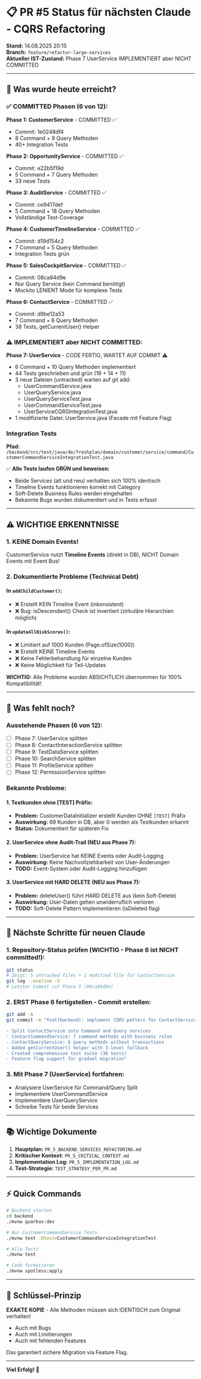 # 📋 PR #5 Status für nächsten Claude - CQRS Refactoring

**Stand:** 14.08.2025 20:15  
**Branch:** `feature/refactor-large-services`  
**Aktueller IST-Zustand:** Phase 7 UserService IMPLEMENTIERT aber NICHT COMMITTED

---

## 🎯 Was wurde heute erreicht?

### ✅ COMMITTED Phasen (6 von 12):

**Phase 1: CustomerService** - COMMITTED ✅
- Commit: 1e0248df4
- 8 Command + 9 Query Methoden
- 40+ Integration Tests

**Phase 2: OpportunityService** - COMMITTED ✅
- Commit: e22b5f19d
- 5 Command + 7 Query Methoden
- 33 neue Tests

**Phase 3: AuditService** - COMMITTED ✅
- Commit: ce9417def
- 5 Command + 18 Query Methoden
- Vollständige Test-Coverage

**Phase 4: CustomerTimelineService** - COMMITTED ✅
- Commit: d19d154c2
- 7 Command + 5 Query Methoden
- Integration Tests grün

**Phase 5: SalesCockpitService** - COMMITTED ✅
- Commit: 08ca84d9e
- Nur Query Service (kein Command benötigt)
- Mockito LENIENT Mode für komplexe Tests

**Phase 6: ContactService** - COMMITTED ✅
- Commit: d9be12a53
- 7 Command + 6 Query Methoden
- 38 Tests, getCurrentUser() Helper

### ⚠️ IMPLEMENTIERT aber NICHT COMMITTED:

**Phase 7: UserService** - CODE FERTIG, WARTET AUF COMMIT ⚠️
- 6 Command + 10 Query Methoden implementiert
- 44 Tests geschrieben und grün (19 + 14 + 11)
- 3 neue Dateien (untracked) warten auf git add:
  - UserCommandService.java
  - UserQueryService.java
  - UserQueryServiceTest.java
  - UserCommandServiceTest.java
  - UserServiceCQRSIntegrationTest.java
- 1 modifizierte Datei: UserService.java (Facade mit Feature Flag)

### Integration Tests
**Pfad:** `/backend/src/test/java/de/freshplan/domain/customer/service/command/CustomerCommandServiceIntegrationTest.java`

✅ **Alle Tests laufen GRÜN und beweisen:**
- Beide Services (alt und neu) verhalten sich 100% identisch
- Timeline Events funktionieren korrekt mit Category
- Soft-Delete Business Rules werden eingehalten
- Bekannte Bugs wurden dokumentiert und in Tests erfasst

---

## ⚠️ WICHTIGE ERKENNTNISSE

### 1. KEINE Domain Events!
CustomerService nutzt **Timeline Events** (direkt in DB), NICHT Domain Events mit Event Bus!

### 2. Dokumentierte Probleme (Technical Debt)

#### In `addChildCustomer()`:
- ❌ Erstellt KEIN Timeline Event (inkonsistent)
- ❌ Bug: isDescendant() Check ist invertiert (zirkuläre Hierarchien möglich)

#### In `updateAllRiskScores()`:
- ❌ Limitiert auf 1000 Kunden (Page.ofSize(1000))
- ❌ Erstellt KEINE Timeline Events
- ❌ Keine Fehlerbehandlung für einzelne Kunden
- ❌ Keine Möglichkeit für Teil-Updates

**WICHTIG:** Alle Probleme wurden ABSICHTLICH übernommen für 100% Kompatibilität!

---

## 📝 Was fehlt noch?

### Ausstehende Phasen (6 von 12):
- [ ] Phase 7: UserService splitten
- [ ] Phase 8: ContactInteractionService splitten
- [ ] Phase 9: TestDataService splitten
- [ ] Phase 10: SearchService splitten
- [ ] Phase 11: ProfileService splitten
- [ ] Phase 12: PermissionService splitten

### Bekannte Probleme:

#### 1. Testkunden ohne [TEST] Präfix:
- **Problem:** CustomerDataInitializer erstellt Kunden OHNE `[TEST]` Präfix
- **Auswirkung:** 69 Kunden in DB, aber 0 werden als Testkunden erkannt
- **Status:** Dokumentiert für späteren Fix

#### 2. UserService ohne Audit-Trail (NEU aus Phase 7):
- **Problem:** UserService hat KEINE Events oder Audit-Logging
- **Auswirkung:** Keine Nachvollziehbarkeit von User-Änderungen
- **TODO:** Event-System oder Audit-Logging hinzufügen

#### 3. UserService mit HARD DELETE (NEU aus Phase 7):
- **Problem:** deleteUser() führt HARD DELETE aus (kein Soft-Delete)
- **Auswirkung:** User-Daten gehen unwiderruflich verloren
- **TODO:** Soft-Delete Pattern implementieren (isDeleted flag)

---

## 🚀 Nächste Schritte für neuen Claude

### 1. Repository-Status prüfen (WICHTIG - Phase 6 ist NICHT committed!):
```bash
git status
# Zeigt: 5 untracked files + 1 modified file für ContactService
git log --oneline -5
# Letzter Commit ist Phase 5 (08ca84d9e)
```

### 2. ERST Phase 6 fertigstellen - Commit erstellen:
```bash
git add -A
git commit -m "feat(backend): implement CQRS pattern for ContactService (Phase 6)

- Split ContactService into Command and Query services
- ContactCommandService: 7 command methods with business rules
- ContactQueryService: 6 query methods without transactions
- Added getCurrentUser() helper with 3-level fallback
- Created comprehensive test suite (38 tests)
- Feature flag support for gradual migration"
```

### 3. Mit Phase 7 (UserService) fortfahren:
- Analysiere UserService für Command/Query Split
- Implementiere UserCommandService
- Implementiere UserQueryService
- Schreibe Tests für beide Services

---

## 📚 Wichtige Dokumente

1. **Hauptplan:** `PR_5_BACKEND_SERVICES_REFACTORING.md`
2. **Kritischer Kontext:** `PR_5_CRITICAL_CONTEXT.md`
3. **Implementation Log:** `PR_5_IMPLEMENTATION_LOG.md`
4. **Test-Strategie:** `TEST_STRATEGY_PER_PR.md`

---

## ⚡ Quick Commands

```bash
# Backend starten
cd backend
./mvnw quarkus:dev

# Nur CustomerCommandService Tests
./mvnw test -Dtest=CustomerCommandServiceIntegrationTest

# Alle Tests
./mvnw test

# Code formatieren
./mvnw spotless:apply
```

---

## 🔑 Schlüssel-Prinzip

**EXAKTE KOPIE** - Alle Methoden müssen sich IDENTISCH zum Original verhalten!
- Auch mit Bugs
- Auch mit Limitierungen
- Auch mit fehlenden Features

Das garantiert sichere Migration via Feature Flag.

---

**Viel Erfolg!** 🚀